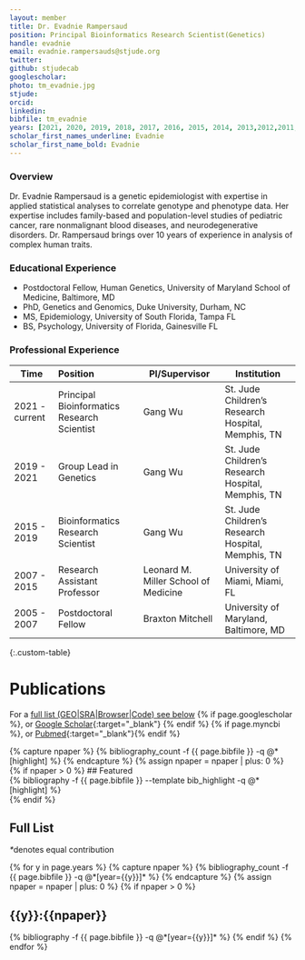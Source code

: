 ```yaml
---
layout: member
title: Dr. Evadnie Rampersaud
position: Principal Bioinformatics Research Scientist(Genetics)
handle: evadnie
email: evadnie.rampersauds@stjude.org
twitter:
github: stjudecab
googlescholar:
photo: tm_evadnie.jpg
stjude:
orcid:
linkedin:
bibfile: tm_evadnie
years: [2021, 2020, 2019, 2018, 2017, 2016, 2015, 2014, 2013,2012,2011,2010,2009,2008,2007,2006,2005,2004,2003,2002,2001,2000,1999,1998]
scholar_first_names_underline: Evadnie
scholar_first_name_bold: Evadnie
---
```


### Overview
Dr. Evadnie Rampersaud is a genetic epidemiologist with expertise in applied statistical analyses to correlate genotype and phenotype data.  Her expertise includes family-based and population-level studies of pediatric cancer, rare nonmalignant blood diseases, and neurodegenerative disorders. Dr. Rampersaud brings over 10 years of experience in analysis of complex human traits.


### Educational Experience
- Postdoctoral Fellow, Human Genetics, University of Maryland School of Medicine, Baltimore, MD
- PhD, Genetics and Genomics, Duke University, Durham, NC
- MS, Epidemiology, University of South Florida, Tampa FL
- BS, Psychology, University of Florida, Gainesville FL

### Professional Experience

Time           | Position                                    | PI/Supervisor                        | Institution                                        |
-----------    | :-----------                                | -----------                          | -----------                                        |
2021 - current | Principal Bioinformatics Research Scientist | Gang Wu                              | St. Jude Children’s Research Hospital, Memphis, TN |
2019 - 2021    | Group Lead in Genetics                      | Gang Wu                              | St. Jude Children’s Research Hospital, Memphis, TN |
2015 - 2019    | Bioinformatics Research Scientist           | Gang Wu                              | St. Jude Children’s Research Hospital, Memphis, TN |
2007 - 2015    | Research Assistant Professor                | Leonard M. Miller School of Medicine | University of Miami, Miami, FL                     |
2005 - 2007    | Postdoctoral Fellow                         | Braxton Mitchell                     | University of Maryland, Baltimore, MD              |
{:.custom-table}

<!--more-->

# Publications

For a [full list (GEO\|SRA\|Browser\|Code) see below](#full-list)
{% if page.googlescholar %}, or [Google Scholar](https://scholar.google.com/citations?user={{page.googlescholar}}){:target="_blank"}
{% endif %} {% if page.myncbi %}, or [Pubmed](https://www.ncbi.nlm.nih.gov/myncbi/{{page.myncbi}}/bibliography/public/){:target="_blank"}{% endif %}


<div class="row">
  {% capture npaper %}
    {% bibliography_count -f {{ page.bibfile }} -q @*[highlight] %}
  {% endcapture %}
  {% assign npaper = npaper | plus: 0 %}
  {% if npaper > 0 %}
## Featured

<div class="publications_highlight">
  {% bibliography -f {{ page.bibfile }} --template bib_highlight -q @*[highlight] %}
</div>
{% endif %}

</div>

## Full List

<nobr><em>*</em>denotes equal contribution</nobr>
<div class="publications">
{% for y in page.years %}
  {% capture npaper %}
    {% bibliography_count -f {{ page.bibfile }} -q @*[year={{y}}]* %}
  {% endcapture %}
  {% assign npaper = npaper | plus: 0 %}
  {% if npaper > 0 %}
  <h2 class="year">{{y}}:{{npaper}}</h2>
  {% bibliography -f {{ page.bibfile }} -q @*[year={{y}}]* %}
  {% endif %}
{% endfor %}
</div>
